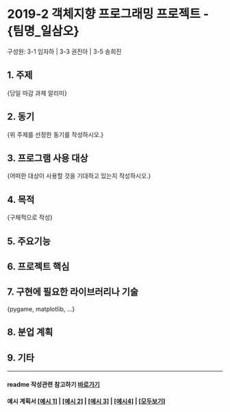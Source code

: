 # 2019-2 객체지향 프로그래밍 프로젝트 - **{팀명_일삼오}**
구성원: 3-1 임자하 | 3-3 권진아 | 3-5 송희진

## 1. 주제
{당일 마감 과제 알리미}

## 2. 동기
{위 주제를 선정한 동기를 작성하시오.}

## 3. 프로그램 사용 대상
{어떠한 대상이 사용할 것을 기대하고 있는지 작성하시오.}

## 4. 목적
{구체적으로 작성}

## 5. 주요기능


## 6. 프로젝트 핵심


## 7. 구현에 필요한 라이브러리나 기술
{pygame, matplotlib,  ...}

## 8. **분업 계획**


## 9. 기타

<hr>

#### readme 작성관련 참고하기 [바로가기](https://heropy.blog/2017/09/30/markdown/)

#### 예시 계획서 [[예시 1]](https://docs.google.com/document/d/1hcuGhTtmiTUxuBtr3O6ffrSMahKNhEj33woE02V-84U/edit?usp=sharing) | [[예시 2]](https://docs.google.com/document/d/1FmxTZvmrroOW4uZ34Xfyyk9ejrQNx6gtsB6k7zOvHYE/edit?usp=sharing) | [[예시 3]](https://github.com/goldmango328/2018-OOP-Python-Light) | [[예시4]](https://github.com/ssy05468/2018-OOP-Python-lightbulb) | [[모두보기]](https://github.com/kadragon/oop_project_ex/network/members)
